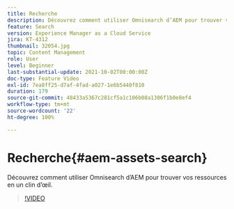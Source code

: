 ```yaml
---
title: Recherche
description: Découvrez comment utiliser Omnisearch d’AEM pour trouver vos ressources en un clin d’œil.
feature: Search
version: Experience Manager as a Cloud Service
jira: KT-4312
thumbnail: 32054.jpg
topic: Content Management
role: User
level: Beginner
last-substantial-update: 2021-10-02T00:00:00Z
doc-type: Feature Video
exl-id: 7ea8ff25-d7af-4fad-a027-1e6b5440f810
duration: 179
source-git-commit: 48433a5367c281cf5a1c106b08a1306f1b0e8ef4
workflow-type: tm+mt
source-wordcount: '22'
ht-degree: 100%

---
```


# Recherche{#aem-assets-search}

Découvrez comment utiliser Omnisearch d’AEM pour trouver vos ressources en un clin d’œil.

>[!VIDEO](https://video.tv.adobe.com/v/37007?quality=12&learn=on&captions=fre_fr)
